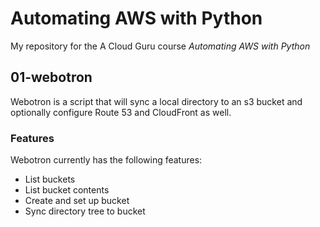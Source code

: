 # Automating AWS with Python

My repository for the A Cloud Guru course *Automating AWS with Python*

## 01-webotron

Webotron is a script that will sync a local directory to an s3 bucket and
optionally configure Route 53 and CloudFront as well.

### Features

Webotron currently has the following features:

- List buckets
- List bucket contents
- Create and set up bucket
- Sync directory tree to bucket

